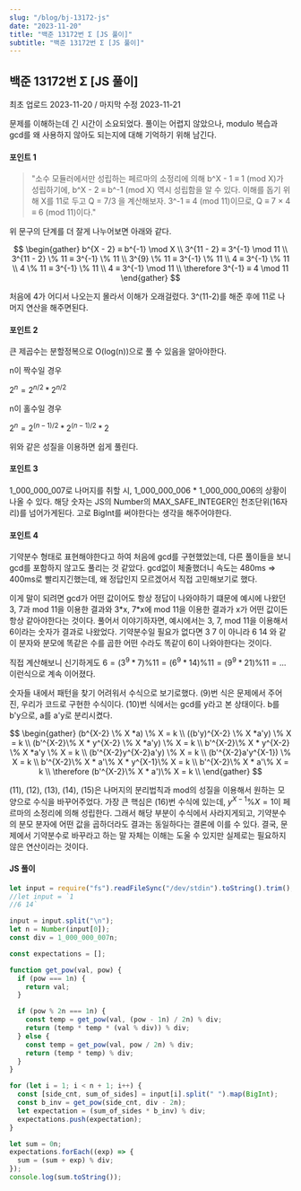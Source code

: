 ```yaml
---
slug: "/blog/bj-13172-js"
date: "2023-11-20"
title: "백준 13172번 Σ [JS 풀이]"
subtitle: "백준 13172번 Σ [JS 풀이]"
---
```


## 백준 13172번 Σ [JS 풀이]

<p class="text-time">최초 업로드 2023-11-20 / 마지막 수정 2023-11-21</p>

문제를 이해하는데 긴 시간이 소요되었다. 풀이는 어렵지 않았으나, modulo 복습과 gcd를 왜 사용하지 않아도 되는지에 대해 기억하기 위해 남긴다.

#### <span class="text-orange">포인트 1</span>

> "소수 모듈러에서만 성립하는 페르마의 소정리에 의해 b^X - 1 ≡ 1 (mod X)가 성립하기에, b^X - 2 ≡ b^-1 (mod X) 역시 성립함을 알 수 있다. 이해를 돕기 위해 X를 11로 두고 Q = 7/3 을 계산해보자. 3^-1 ≡ 4 (mod 11)이므로, Q ≡ 7 × 4 ≡ 6 (mod 11)이다."

위 문구의 단계를 더 잘게 나누어보면 아래와 같다.

$$
\begin{gather}
b^{X - 2} ≡ b^{-1} \mod X \\
3^{11 - 2} ≡ 3^{-1} \mod 11 \\
3^{11 - 2} \% 11 ≡ 3^{-1} \% 11 \\
3^{9} \% 11 ≡ 3^{-1} \% 11 \\
4 ≡ 3^{-1} \% 11 \\
4 \% 11 ≡ 3^{-1} \% 11 \\
4 ≡ 3^{-1} \mod 11 \\
\therefore 3^{-1} ≡ 4 \mod 11
\end{gather}
$$

처음에 4가 어디서 나오는지 몰라서 이해가 오래걸렸다. 3^(11-2)를 해준 후에 11로 나머지 연산을 해주면된다.

#### <span class="text-orange">포인트 2</span>

큰 제곱수는 분할정복으로 O(log(n))으로 풀 수 있음을 알아야한다.

n이 짝수일 경우

$2^n = 2^{n/2}*2^{n/2}$

n이 홀수일 경우

$2^n = 2^{(n-1)/2}*2^{(n-1)/2}*2$

위와 같은 성질을 이용하면 쉽게 풀린다.

#### <span class="text-orange">포인트 3</span>

1_000_000_007로 나머지를 취할 시, 1_000_000_006 \* 1_000_000_006의 상황이 나올 수 있다. 해당 숫자는
JS의 Number의 MAX_SAFE_INTEGER인 천조단위(16자리)를 넘어가게된다. 고로 BigInt를 써야한다는 생각을 해주어야한다.

#### <span class="text-orange">포인트 4</span>

기약분수 형태로 표현해야한다고 하여 처음에 gcd를 구현했었는데, 다른 풀이들을 보니 gcd를 포함하지 않고도 풀리는 것 같았다.
gcd없이 체줄했더니 속도는 480ms => 400ms로 빨리지긴했는데, 왜 정답인지 모르겠어서 직접 고민해보기로 했다.

이게 말이 되려면 gcd가 어떤 값이어도 항상 정답이 나와야하기 떄문에 예시에 나왔던 3, 7과 mod 11을 이용한 결과와 3\*x, 7\*x에 mod 11을 이용한 결과가 x가 어떤 값이든 항상 같아야한다는 것이다. 풀어서 이야기하자면, 예시에서는 3, 7, mod 11을 이용해서 6이라는 숫자가 결과로 나왔었다. 기약분수일 필요가 없다면 3 7 이 아니라 6 14 와 같이 분자와 분모에 똑같은 수를 곱한 어떤 수라도 똑같이 6이 나와야한다는 것이다.

직접 계산해보니 신기하게도 $6 = (3^9*7)\%11 = (6^9*14)\%11 = (9^9*21)\%11 = ...$ 이런식으로 계속 이어졌다.

숫자들 내에서 패턴을 찾기 어려워서 수식으로 보기로했다. (9)번 식은 문제에서 주어진, 우리가 코드로 구현한 수식이다.
(10)번 식에서는 gcd를 y라고 본 상태이다. b를 b'y으로, a를 a'y로 분리시켰다.

$$
\begin{gather}
(b^{X-2} \% X *a) \% X = k \\
((b'y)^{X-2} \% X *a'y) \% X = k \\
(b'^{X-2}\% X * y^{X-2} \% X *a'y) \% X = k \\
b'^{X-2}\% X * y^{X-2} \% X *a'y \% X = k \\
(b'^{X-2}y^{X-2}a'y) \% X = k \\
(b'^{X-2}a'y^{X-1}) \% X = k \\
b'^{X-2}\% X * a'\% X * y^{X-1}\% X = k \\
b'^{X-2}\% X * a'\% X = k \\
\therefore (b'^{X-2}\% X * a')\% X = k \\
\end{gather}
$$

(11), (12), (13), (14), (15)은 나머지의 분리법칙과 mod의 성질을 이용해서 원하는 모양으로 수식을 바꾸어주었다.
가장 큰 핵심은 (16)번 수식에 있는데, $y^{X-1}\% X = 1$이 페르마의 소정리에 의해 성립한다. 그래서 해당 부분이 수식에서 사라지게되고, 기약분수의 분모 분자에 어떤 값을 곱하더라도 결과는 동일하다는 결론에 이를 수 있다. 결국, 문제에서 기약분수로
바꾸라고 하는 말 자체는 이해는 도울 수 있지만 실제로는 필요하지 않은 연산이라는 것이다.

#### <span class="text-orange">JS 풀이</span>

```javascript
let input = require("fs").readFileSync("/dev/stdin").toString().trim();
//let input = `1
//6 14`

input = input.split("\n");
let n = Number(input[0]);
const div = 1_000_000_007n;

const expectations = [];

function get_pow(val, pow) {
  if (pow === 1n) {
    return val;
  }

  if (pow % 2n === 1n) {
    const temp = get_pow(val, (pow - 1n) / 2n) % div;
    return (temp * temp * (val % div)) % div;
  } else {
    const temp = get_pow(val, pow / 2n) % div;
    return (temp * temp) % div;
  }
}

for (let i = 1; i < n + 1; i++) {
  const [side_cnt, sum_of_sides] = input[i].split(" ").map(BigInt);
  const b_inv = get_pow(side_cnt, div - 2n);
  let expectation = (sum_of_sides * b_inv) % div;
  expectations.push(expectation);
}

let sum = 0n;
expectations.forEach((exp) => {
  sum = (sum + exp) % div;
});
console.log(sum.toString());
```
